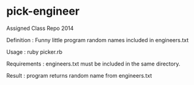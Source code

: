 pick-engineer
=============

Assigned Class Repo 2014 



Definition :  Funny little program random names included in engineers.txt


Usage : ruby picker.rb 

Requirements : engineers.txt must be included in the same directory.

Result : program returns random name from engineers.txt 
